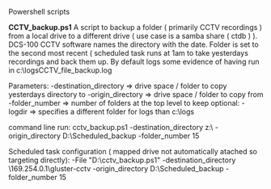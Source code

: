 Powershell scripts

**CCTV_backup.ps1**
A script to backup a folder ( primarily CCTV recordings ) from a local drive to a different drive ( use case is a samba share ( ctdb ) ). DCS-100 CCTV software names the directory with the date. Folder is set to the second most recent ( scheduled task runs at 1am to take yesterdays recordings and back them up. By default logs some evidence of having run in c:\logsCCTV_file_backup.log

Parameters:
 -destination_directory =>  drive space / folder to copy yesterdays directory to
 -origin_directory => drive space / folder to copy from
 -folder_number => number of folders at the top level to keep
optional:
 -logdir => specifies a different folder for logs than c:\logs

command line run: 
cctv_backup.ps1 -destination_directory  z:\ -origin_directory D:\Scheduled_backup -folder_number 15


Scheduled task configuration ( mapped drive not automatically atached so targeting directly):
-File "D:\cctv_backup.ps1" -destination_directory  \\169.254.0.1\gluster-cctv -origin_directory D:\Scheduled_backup -folder_number 15
